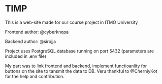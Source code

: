 # TIMP

This is a web-site made for our course project in ITMO University

Frontend author: @cyberknopa

Backend author: @sirojja

Project uses PostgreSQL database running on port 5432 (parameters are included in .env file)

My part was to link frontend and backend, implement functioanlity for buttons on the site to tansmit the data to DB. Veru thankful to @CherniyKot for the help and contribution.
